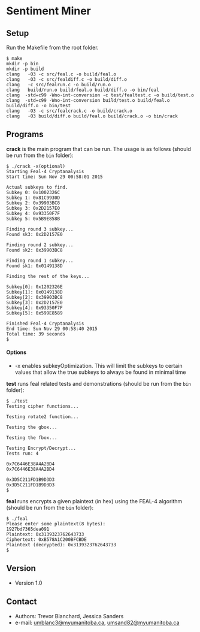 Sentiment Miner
======
## Setup

Run the Makefile from the root folder.

```
$ make
mkdir -p bin
mkdir -p build
clang   -O3 -c src/feal.c -o build/feal.o
clang   -O3 -c src/fealdiff.c -o build/diff.o
clang   -c src/fealrun.c -o build/run.o
clang   build/run.o build/feal.o build/diff.o -o bin/feal
clang  -std=c99 -Wno-int-conversion -c test/fealtest.c -o build/test.o
clang  -std=c99 -Wno-int-conversion build/test.o build/feal.o build/diff.o -o bin/test
clang   -O3 -c src/fealcrack.c -o build/crack.o
clang   -O3 build/diff.o build/feal.o build/crack.o -o bin/crack
```

## Programs

**crack** is the main program that can be run. The usage is as follows (should be run from the ```bin``` folder):

```
$ ./crack -x(optional)
Starting Feal-4 Cryptanalysis
Start time: Sun Nov 29 00:58:01 2015

Actual subkeys to find.
Subkey 0: 0x1002326C
Subkey 1: 0x81C9930D
Subkey 2: 0x39903BC8
Subkey 3: 0x2D2157E0
Subkey 4: 0x93350F7F
Subkey 5: 0x5B9E858B

Finding round 3 subkey...
Found sk3: 0x2D2157E0

Finding round 2 subkey...
Found sk2: 0x39903BC8

Finding round 1 subkey...
Found sk1: 0x0149138D

Finding the rest of the keys...

Subkey[0]: 0x1202326E
Subkey[1]: 0x0149138D
Subkey[2]: 0x39903BC8
Subkey[3]: 0x2D2157E0
Subkey[4]: 0x93350F7F
Subkey[5]: 0x599E8589

Finished Feal-4 Cryptanalysis
End time: Sun Nov 29 00:58:40 2015
Total time: 39 seconds
$
```

#### Options
* -x enables subkeyOptimization. This will limit the subkeys to certain values that allow the true subkeys to always be found in minimal time

**test** runs feal related tests and demonstrations (should be run from the ```bin``` folder):

```
$ ./test
Testing cipher functions...

Testing rotate2 function...

Testing the gbox...

Testing the fbox...

Testing Encrypt/Decrypt...
Tests run: 4

0x7C6446E38A4A2BD4
0x7C6446E38A4A2BD4

0x3D5C211FD1B9D3D3
0x3D5C211FD1B9D3D3
$
```

**feal** runs encrypts a given plaintext (in hex) using the FEAL-4 algorithm (should be run from the ```bin``` folder):

```
$ ./feal
Please enter some plaintext(8 bytes):
1927bd7365dea091
Plaintext: 0x3139323762643733
Ciphertext: 0xB578A1C200BFCBDE
Plaintext (decrypted): 0x3139323762643733
$
```

## Version
* Version 1.0

## Contact
* Authors: Trevor Blanchard, Jessica Sanders
* e-mail: umblanc3@myumanitoba.ca, umsand82@myumanitoba.ca
